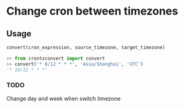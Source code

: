 # Change cron between timezones

## Usage

```python
convert(cron_expression, source_timezone, target_timezone)
```

```python
>> from crontzconvert import convert
>> convert('* 0/12 * * *', 'Asia/Shanghai', 'UTC')
'* 16/12 * * *'
```

### TODO

Change day and week when switch timezone
